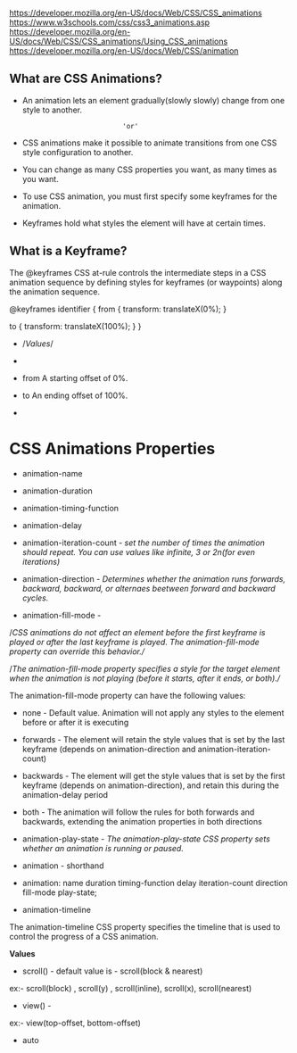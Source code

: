 https://developer.mozilla.org/en-US/docs/Web/CSS/CSS_animations
https://www.w3schools.com/css/css3_animations.asp
https://developer.mozilla.org/en-US/docs/Web/CSS/CSS_animations/Using_CSS_animations
https://developer.mozilla.org/en-US/docs/Web/CSS/animation

## What are CSS Animations?

* An animation lets an element gradually(slowly slowly) change from one style to another.

                               'or' 

* CSS animations make it possible to animate transitions from one CSS style configuration to another.

* You can change as many CSS properties you want, as many times as you want.

* To use CSS animation, you must first specify some keyframes for the animation.

* Keyframes hold what styles the element will have at certain times.


## What is a Keyframe?

The @keyframes CSS at-rule controls the intermediate steps in a CSS animation sequence by defining styles for keyframes (or waypoints) along the animation sequence.

@keyframes identifier {
  from {
    transform: translateX(0%);
  }
  
  to {
    transform: translateX(100%);
  }
}

- /*Values*/

* <custom-ident>

- from
A starting offset of 0%.

- to
An ending offset of 100%.


* <percentage>

 
# CSS Animations Properties

* animation-name
* animation-duration
* animation-timing-function
* animation-delay
* animation-iteration-count - *set the number of times the animation should repeat. You can use values like infinite, 3 or 2n(for even iterations)* 

* animation-direction - *Determines whether the animation runs forwards, backward, backward, or alternaes beetween forward and backward cycles.*

* animation-fill-mode - 

/*CSS animations do not affect an element before the first keyframe is played or after the last keyframe is played. The animation-fill-mode property can override this behavior./*

/*The animation-fill-mode property specifies a style for the target element when the animation is not playing (before it starts, after it ends, or both)./*

The animation-fill-mode property can have the following values:

* none - Default value. Animation will not apply any styles to the element before or after it is executing

* forwards - The element will retain the style values that is set by the last keyframe (depends on animation-direction and animation-iteration-count)

* backwards - The element will get the style values that is set by the first keyframe (depends on animation-direction), and retain this during the animation-delay period

*  both - The animation will follow the rules for both forwards and backwards, extending the animation properties in both directions


* animation-play-state - *The animation-play-state CSS property sets whether an animation is running or paused.*

* animation - shorthand

- animation: name duration timing-function delay iteration-count direction fill-mode play-state;


* animation-timeline

The animation-timeline CSS property specifies the timeline that is used to control the progress of a CSS animation.

**Values**

* scroll() -  default value is -  scroll(block & nearest)

ex:- scroll(block) , scroll(y) ,  scroll(inline), scroll(x), scroll(nearest)

* view() - 

ex:- view(top-offset, bottom-offset) 

* auto

<!-- * animation-composition -->